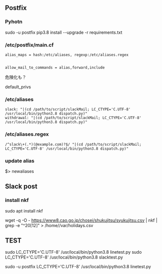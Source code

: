 
## Postfix
### Pyhotn
 sudo -u postfix pip3.8 install --upgrade -r requirements.txt
### /etc/postfix/main.cf

```
alias_maps = hash:/etc/aliases, regexp:/etc/aliases.regex


allow_mail_to_commands = alias,forward,include
```

危険化も？

default_privs

### /etc/aliases
```
slack: "|(cd /path/to/script/slackMail; LC_CTYPE='C.UTF-8' /usr/local/bin/python3.8 dispatch.py)"
withdrawal: "|(cd /path/to/script/slackMail; LC_CTYPE='C.UTF-8' /usr/local/bin/python3.8 dispatch.py)"
```
### /etc/aliases.regex
```
/^slack\+(.*)(@example.com)?$/ "|(cd /path/to/script/slackMail; LC_CTYPE='C.UTF-8' /usr/local/bin/python3.8 dispatch.py)"
```
### update alias
$> newaliases

## Slack post
### install nkf
sudo apt install nkf

wget -q -O - https://www8.cao.go.jp/chosei/shukujitsu/syukujitsu.csv | nkf | grep -e "^20[12]" > /home/<username>/var/holidays.csv

## TEST
sudo LC_CTYPE='C.UTF-8' /usr/local/bin/python3.8 linetest.py
sudo LC_CTYPE='C.UTF-8' /usr/local/bin/python3.8 slacktest.py

sudo -u postfix LC_CTYPE='C.UTF-8' /usr/local/bin/python3.8 linetest.py